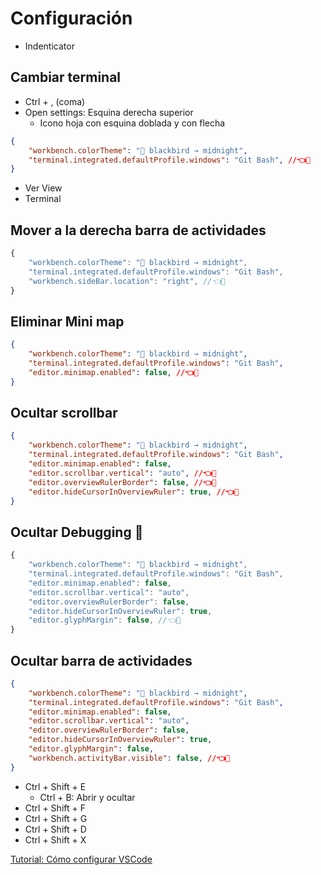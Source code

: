 # Configuración 

- Indenticator

## Cambiar terminal  
- Ctrl + , (coma)
 - Open settings: Esquina derecha superior
	 - Icono hoja con esquina doblada y con flecha 

```json
{
    "workbench.colorTheme": "🏴 blackbird → midnight",
    "terminal.integrated.defaultProfile.windows": "Git Bash", //👈👀
}
```

- Ver View
- Terminal 

## Mover a la derecha barra de actividades

```js
{
    "workbench.colorTheme": "🏴 blackbird → midnight",
    "terminal.integrated.defaultProfile.windows": "Git Bash", 
    "workbench.sideBar.location": "right", //👈👀
}
```

## Eliminar Mini map 

```json
{
    "workbench.colorTheme": "🏴 blackbird → midnight",
    "terminal.integrated.defaultProfile.windows": "Git Bash",
    "editor.minimap.enabled": false, //👈👀
}
```

## Ocultar scrollbar  

```json
{
    "workbench.colorTheme": "🏴 blackbird → midnight",
    "terminal.integrated.defaultProfile.windows": "Git Bash", 
    "editor.minimap.enabled": false, 
    "editor.scrollbar.vertical": "auto", //👈👀
    "editor.overviewRulerBorder": false, //👈👀
    "editor.hideCursorInOverviewRuler": true, //👈👀
}
```

## Ocultar Debugging 🔴

```js
{
    "workbench.colorTheme": "🏴 blackbird → midnight",
    "terminal.integrated.defaultProfile.windows": "Git Bash", 
    "editor.minimap.enabled": false,
    "editor.scrollbar.vertical": "auto",
    "editor.overviewRulerBorder": false,
    "editor.hideCursorInOverviewRuler": true,
    "editor.glyphMargin": false, //👈👀
}
```

## Ocultar barra de actividades 

```json
{
    "workbench.colorTheme": "🏴 blackbird → midnight",
    "terminal.integrated.defaultProfile.windows": "Git Bash", 
    "editor.minimap.enabled": false, 
    "editor.scrollbar.vertical": "auto", 
    "editor.overviewRulerBorder": false, 
    "editor.hideCursorInOverviewRuler": true, 
    "editor.glyphMargin": false,
    "workbench.activityBar.visible": false, //👈👀
}
```

- Ctrl + Shift + E 
	- Ctrl + B: Abrir y ocultar 
- Ctrl + Shift + F 
- Ctrl + Shift + G 
- Ctrl + Shift + D 
- Ctrl + Shift + X

[Tutorial: Cómo configurar VSCode](https://www.youtube.com/watch?v=HiVnGgYudLY)